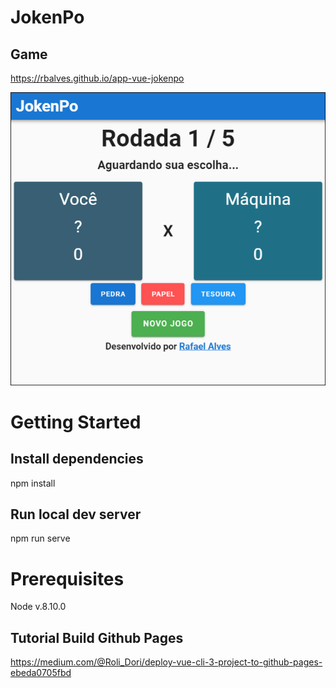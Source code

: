 # JokenPo

## Game
https://rbalves.github.io/app-vue-jokenpo

![Alt text](/src/assets/screenshot.png "JokenPo")

# Getting Started
## Install dependencies
npm install

## Run local dev server
npm run serve

# Prerequisites
Node v.8.10.0

## Tutorial Build Github Pages
https://medium.com/@Roli_Dori/deploy-vue-cli-3-project-to-github-pages-ebeda0705fbd